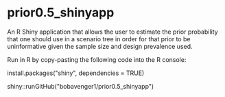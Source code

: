 # prior0.5_shinyapp
An R Shiny application that allows the user to estimate the prior probability that one should use in a scenario tree in order for 
that prior to be uninformative given the sample size and design prevalence used.

Run in R by copy-pasting the following code into the R console:

  install.packages("shiny", dependencies = TRUE)
  
  shiny::runGitHub("bobavenger1/prior0.5_shinyapp")
